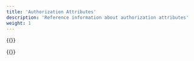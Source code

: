 ```yaml
---
title: 'Authorization Attributes'
description: 'Reference information about authorization attributes'
weight: 1
---
```


{{<notyetwritten>}}

{{<children />}}

